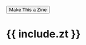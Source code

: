 
<script src="https://unpkg.com/bindery@2.3.0"></script> 

<button id="zineLayout" class="zine-button" onclick="zineToggle()">Make This a Zine</button>

<h1 id="zineTitle">{{ include.zt }}</h1>

<script>
    function zineToggle(){
        let zineTitle = document.getElementById('zineTitle');
        zineTitle.style.visibility = "visible";
        // document.append(zineTitle)

        let button = document.getElementById('zineLayout');
        button.style.display = "none";
        
        Bindery.makeBook({ content: '#content' });
    }
</script>


<!-- <script>
        el.addEventListener('click', (function(){   }))
</script> -->